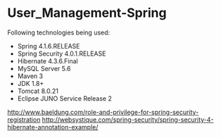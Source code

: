 # User_Management-Spring


Following technologies being used:
<ul>
  <li>Spring 4.1.6.RELEASE</li>
<li>Spring Security 4.0.1.RELEASE</li>
<li>Hibernate 4.3.6.Final</li>
<li>MySQL Server 5.6</li>
<li>Maven 3</li>
<li>JDK 1.8+</li>
<li>Tomcat 8.0.21</li>
<li>Eclipse JUNO Service Release 2</li>
</ul>


http://www.baeldung.com/role-and-privilege-for-spring-security-registration
http://websystique.com/spring-security/spring-security-4-hibernate-annotation-example/
